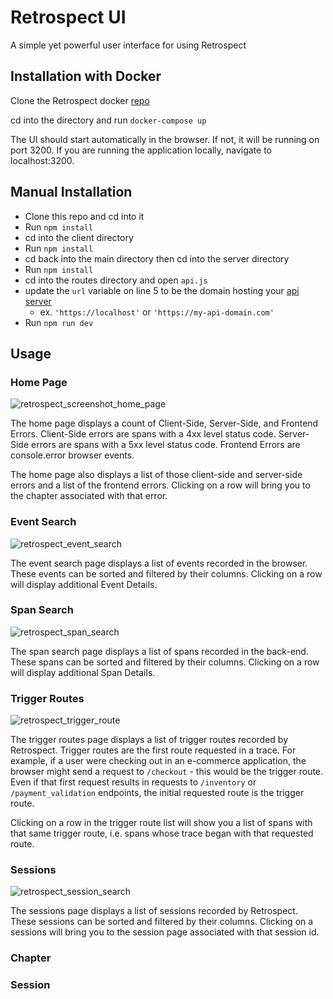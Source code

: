 # Retrospect UI

A simple yet powerful user interface for using Retrospect

## Installation with Docker

Clone the Retrospect docker [repo](https://github.com/Team-Retrospect/deploy)

cd into the directory and run `docker-compose up`

The UI should start automatically in the browser. If not, it will be running on port 3200. If you are running the application locally, navigate to localhost:3200.

## Manual Installation

- Clone this repo and cd into it
- Run `npm install`
- cd into the client directory
- Run `npm install`
- cd back into the main directory then cd into the server directory
- Run `npm install`
- cd into the routes directory and open `api.js`
- update the `url` variable on line 5 to be the domain hosting your [api server](https://github.com/Team-Retrospect/api-server)
  - ex. `'https://localhost'` or `'https://my-api-domain.com'`
- Run `npm run dev`

## Usage

### Home Page

![retrospect_screenshot_home_page](https://user-images.githubusercontent.com/52018189/129396740-12e9be47-32b4-439b-9066-299778a19630.png)

The home page displays a count of Client-Side, Server-Side, and Frontend Errors. Client-Side errors are spans with a 4xx level status code. Server-Side errors are spans with a 5xx level status code. Frontend Errors are console.error browser events.

The home page also displays a list of those client-side and server-side errors and a list of the frontend errors. Clicking on a row will bring you to the chapter associated with that error.

### Event Search

![retrospect_event_search](https://user-images.githubusercontent.com/52018189/129398838-84565619-f27b-4a1a-8cc1-f71cde1ef380.png)

The event search page displays a list of events recorded in the browser. These events can be sorted and filtered by their columns. Clicking on a row will display additional Event Details.

### Span Search

![retrospect_span_search](https://user-images.githubusercontent.com/52018189/129398829-b9e2a272-ef60-4587-8947-4ee2ae16ebd0.png)

The span search page displays a list of spans recorded in the back-end. These spans can be sorted and filtered by their columns. Clicking on a row will display additional Span Details.

### Trigger Routes

![retrospect_trigger_route](https://user-images.githubusercontent.com/52018189/129398803-51b9725f-92b6-4570-baba-f02718a42335.png)

The trigger routes page displays a list of trigger routes recorded by Retrospect. Trigger routes are the first route requested in a trace. For example, if a user were checking out in an e-commerce application, the browser might send a request to `/checkout` - this would be the trigger route. Even if that first request results in requests to `/inventory` or `/payment_validation` endpoints, the initial requested route is the trigger route.

Clicking on a row in the trigger route list will show you a list of spans with that same trigger route, i.e. spans whose trace began with that requested route.

### Sessions

![retrospect_session_search](https://user-images.githubusercontent.com/52018189/129398758-cee5fdb1-b0d9-47e5-a2a8-0c10588fa4e9.png)

The sessions page displays a list of sessions recorded by Retrospect. These sessions can be sorted and filtered by their columns. Clicking on a sessions will bring you to the session page associated with that session id.

### Chapter


### Session
